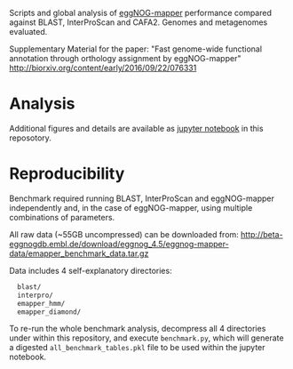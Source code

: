 
Scripts and global analysis of [eggNOG-mapper](https://github.com/jhcepas/eggnog-mapper) performance compared against BLAST, InterProScan and CAFA2. Genomes and metagenomes evaluated. 

Supplementary Material for the paper: "Fast genome-wide functional annotation through orthology assignment by eggNOG-mapper" http://biorxiv.org/content/early/2016/09/22/076331

# Analysis

Additional figures and details are available as [jupyter notebook](./benchmark_analysis.ipynb) in this reposotory. 


# Reproducibility

Benchmark required running BLAST, InterProScan and eggNOG-mapper independently
and, in the case of eggNOG-mapper, using multiple combinations of parameters.

All raw data (~55GB uncompressed) can be downloaded from:
http://beta-eggnogdb.embl.de/download/eggnog_4.5/eggnog-mapper-data/emapper_benchmark_data.tar.gz

Data includes 4 self-explanatory directories: 

```bash
  blast/
  interpro/
  emapper_hmm/
  emapper_diamond/
```

To re-run the whole benchmark analysis, decompress all 4 directories under
within this repository, and execute `benchmark.py`, which will generate a
digested `all_benchmark_tables.pkl` file to be used within the jupyter notebook.





